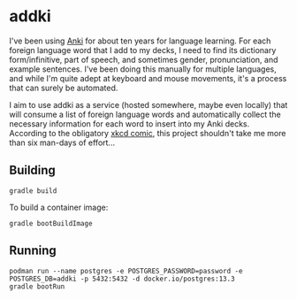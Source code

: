 # addki

I've been using [Anki](https://apps.ankiweb.net/) for about ten years
for language learning. For each foreign language word that I add to my
decks, I need to find its dictionary form/infinitive, part of speech,
and sometimes gender, pronunciation, and example sentences. I've been
doing this manually for multiple languages, and while I'm quite adept
at keyboard and mouse movements, it's a process that can surely be
automated.

I aim to use addki as a service (hosted somewhere, maybe even locally)
that will consume a list of foreign language words and automatically
collect the necessary information for each word to insert into my Anki
decks. According to the obligatory [xkcd comic](https://xkcd.com/1205/),
this project shouldn't take me more than six man-days of effort...

## Building

```
gradle build
```

To build a container image:

```
gradle bootBuildImage
```

## Running

```
podman run --name postgres -e POSTGRES_PASSWORD=password -e POSTGRES_DB=addki -p 5432:5432 -d docker.io/postgres:13.3
gradle bootRun
```
